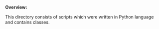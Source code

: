 **Overview:**

This directory consists of scripts which were written in Python language and contains classes.
